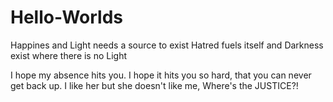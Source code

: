 # Hello-Worlds
Happines and Light needs a source to exist
Hatred fuels itself and Darkness exist where there is no Light

I hope my absence hits you. I hope it hits you so hard, that you can never get back up.
I like her but she doesn't like me, Where's the JUSTICE?!
